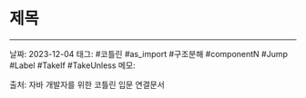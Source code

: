 # 제목
---

날짜: 2023-12-04
태그: #코틀린 #as_import #구조분해 #componentN #Jump #Label #TakeIf #TakeUnless
메모:



출처: 자바 개발자를 위한 코틀린 입문
연결문서
